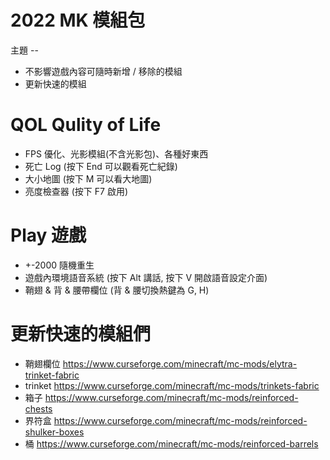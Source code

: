 # 2022 MK 模組包

主題 --
* 不影響遊戲內容可隨時新增 / 移除的模組
* 更新快速的模組

# QOL Qulity of Life
* FPS 優化、光影模組(不含光影包)、各種好東西
* 死亡 Log (按下 End 可以觀看死亡紀錄)
* 大小地圖 (按下 M 可以看大地圖)
* 亮度檢查器 (按下 F7 啟用)

# Play 遊戲
* +-2000 隨機重生
* 遊戲內環境語音系統 (按下 Alt 講話, 按下 V 開啟語音設定介面)
* 鞘翅 & 背 & 腰帶欄位 (背 & 腰切換熱鍵為 G, H)

# 更新快速的模組們
* 鞘翅欄位 https://www.curseforge.com/minecraft/mc-mods/elytra-trinket-fabric
* trinket https://www.curseforge.com/minecraft/mc-mods/trinkets-fabric
* 箱子 https://www.curseforge.com/minecraft/mc-mods/reinforced-chests
* 界符盒 https://www.curseforge.com/minecraft/mc-mods/reinforced-shulker-boxes
* 桶 https://www.curseforge.com/minecraft/mc-mods/reinforced-barrels
